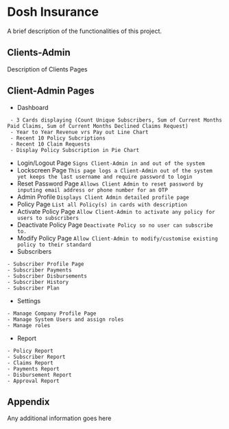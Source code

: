
# Dosh Insurance

A brief description of the functionalities of this project.


## Clients-Admin

Description of Clients Pages


## Client-Admin Pages

- Dashboard
```
 - 3 Cards displaying (Count Unique Subscribers, Sum of Current Months Paid Claims, Sum of Current Months Declined Claims Request)
 - Year to Year Revenue vrs Pay out Line Chart
 - Recent 10 Policy Subcriptions
 - Recent 10 Claim Requests
 - Display Policy Subscription in Pie Chart
```
- Login/Logout Page
```Signs Client-Admin in and out of the system```
- Lockscreen Page
```This page logs a Client-Admin out of the system yet keeps the last username and require password to login```
- Reset Password Page
```Allows Client Admin to reset password by inputing email address or phone number for an OTP```
- Admin Profile
```Displays Client Admin detailed profile page```
- Policy Page
```List all Policy(s) in cards with description```
- Activate Policy Page
```Allow Client-Admin to activate any policy for users to subscribers```
- Deactivate Policy Page
```Deactivate Policy so no user can subscribe to.```
- Modify Policy Page 
```Allow Client-Admin to modify/customise existing policy to their standard```
- Subscribers
```
- Subscriber Profile Page
- Subscriber Payments
- Subscriber Disbursements
- Subscriber History
- Subscriber Plan
```
- Settings
```
- Manage Company Profile Page
- Manage System Users and assign roles
- Manage roles
```
- Report
```
- Policy Report
- Subscriber Report
- Claims Report
- Payments Report
- Disbursement Report
- Approval Report
```

## Appendix

Any additional information goes here

